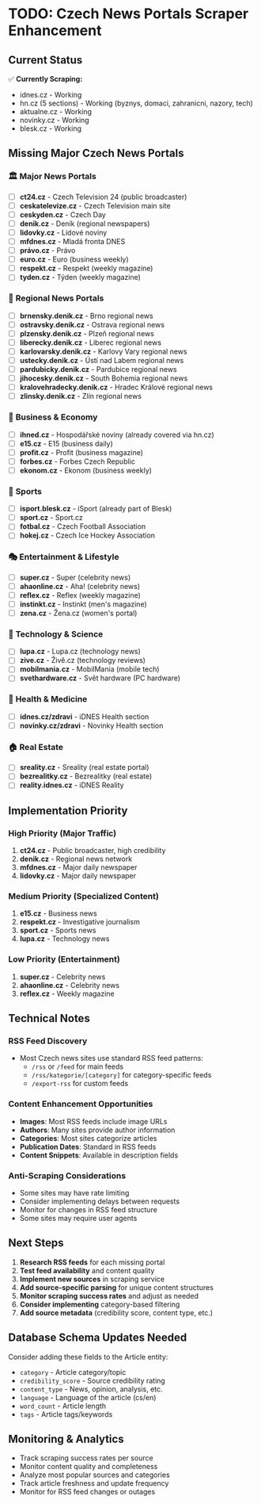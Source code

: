 # TODO: Czech News Portals Scraper Enhancement

## Current Status
✅ **Currently Scraping:**
- idnes.cz - Working
- hn.cz (5 sections) - Working (byznys, domaci, zahranicni, nazory, tech)
- aktualne.cz - Working
- novinky.cz - Working
- blesk.cz - Working

## Missing Major Czech News Portals

### 🏛️ **Major News Portals**
- [ ] **ct24.cz** - Czech Television 24 (public broadcaster)
- [ ] **ceskatelevize.cz** - Czech Television main site
- [ ] **ceskyden.cz** - Czech Day
- [ ] **denik.cz** - Deník (regional newspapers)
- [ ] **lidovky.cz** - Lidové noviny
- [ ] **mfdnes.cz** - Mladá fronta DNES
- [ ] **právo.cz** - Právo
- [ ] **euro.cz** - Euro (business weekly)
- [ ] **respekt.cz** - Respekt (weekly magazine)
- [ ] **tyden.cz** - Týden (weekly magazine)

### 📰 **Regional News Portals**
- [ ] **brnensky.denik.cz** - Brno regional news
- [ ] **ostravsky.denik.cz** - Ostrava regional news
- [ ] **plzensky.denik.cz** - Plzeň regional news
- [ ] **liberecky.denik.cz** - Liberec regional news
- [ ] **karlovarsky.denik.cz** - Karlovy Vary regional news
- [ ] **ustecky.denik.cz** - Ústí nad Labem regional news
- [ ] **pardubicky.denik.cz** - Pardubice regional news
- [ ] **jihocesky.denik.cz** - South Bohemia regional news
- [ ] **kralovehradecky.denik.cz** - Hradec Králové regional news
- [ ] **zlinsky.denik.cz** - Zlín regional news

### 💼 **Business & Economy**
- [ ] **ihned.cz** - Hospodářské noviny (already covered via hn.cz)
- [ ] **e15.cz** - E15 (business daily)
- [ ] **profit.cz** - Profit (business magazine)
- [ ] **forbes.cz** - Forbes Czech Republic
- [ ] **ekonom.cz** - Ekonom (business weekly)

### 🏃 **Sports**
- [ ] **isport.blesk.cz** - iSport (already part of Blesk)
- [ ] **sport.cz** - Sport.cz
- [ ] **fotbal.cz** - Czech Football Association
- [ ] **hokej.cz** - Czech Ice Hockey Association

### 🎭 **Entertainment & Lifestyle**
- [ ] **super.cz** - Super (celebrity news)
- [ ] **ahaonline.cz** - Aha! (celebrity news)
- [ ] **reflex.cz** - Reflex (weekly magazine)
- [ ] **instinkt.cz** - Instinkt (men's magazine)
- [ ] **zena.cz** - Žena.cz (women's portal)

### 🔬 **Technology & Science**
- [ ] **lupa.cz** - Lupa.cz (technology news)
- [ ] **zive.cz** - Živě.cz (technology reviews)
- [ ] **mobilmania.cz** - MobilMania (mobile tech)
- [ ] **svethardware.cz** - Svět hardware (PC hardware)

### 🏥 **Health & Medicine**
- [ ] **idnes.cz/zdravi** - iDNES Health section
- [ ] **novinky.cz/zdravi** - Novinky Health section

### 🏠 **Real Estate**
- [ ] **sreality.cz** - Sreality (real estate portal)
- [ ] **bezrealitky.cz** - Bezrealitky (real estate)
- [ ] **reality.idnes.cz** - iDNES Reality

## Implementation Priority

### High Priority (Major Traffic)
1. **ct24.cz** - Public broadcaster, high credibility
2. **denik.cz** - Regional news network
3. **mfdnes.cz** - Major daily newspaper
4. **lidovky.cz** - Major daily newspaper

### Medium Priority (Specialized Content)
1. **e15.cz** - Business news
2. **respekt.cz** - Investigative journalism
3. **sport.cz** - Sports news
4. **lupa.cz** - Technology news

### Low Priority (Entertainment)
1. **super.cz** - Celebrity news
2. **ahaonline.cz** - Celebrity news
3. **reflex.cz** - Weekly magazine

## Technical Notes

### RSS Feed Discovery
- Most Czech news sites use standard RSS feed patterns:
  - `/rss` or `/feed` for main feeds
  - `/rss/kategorie/[category]` for category-specific feeds
  - `/export-rss` for custom feeds

### Content Enhancement Opportunities
- **Images**: Most RSS feeds include image URLs
- **Authors**: Many sites provide author information
- **Categories**: Most sites categorize articles
- **Publication Dates**: Standard in RSS feeds
- **Content Snippets**: Available in description fields

### Anti-Scraping Considerations
- Some sites may have rate limiting
- Consider implementing delays between requests
- Monitor for changes in RSS feed structure
- Some sites may require user agents

## Next Steps

1. **Research RSS feeds** for each missing portal
2. **Test feed availability** and content quality
3. **Implement new sources** in scraping service
4. **Add source-specific parsing** for unique content structures
5. **Monitor scraping success rates** and adjust as needed
6. **Consider implementing** category-based filtering
7. **Add source metadata** (credibility score, content type, etc.)

## Database Schema Updates Needed

Consider adding these fields to the Article entity:
- `category` - Article category/topic
- `credibility_score` - Source credibility rating
- `content_type` - News, opinion, analysis, etc.
- `language` - Language of the article (cs/en)
- `word_count` - Article length
- `tags` - Article tags/keywords

## Monitoring & Analytics

- Track scraping success rates per source
- Monitor content quality and completeness
- Analyze most popular sources and categories
- Track article freshness and update frequency
- Monitor for RSS feed changes or outages 